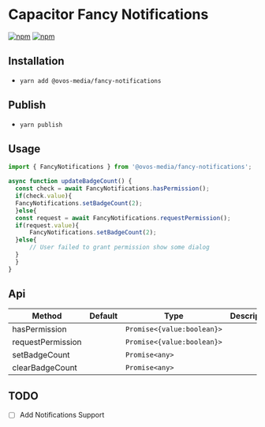 # Capacitor Fancy Notifications

[![npm](https://img.shields.io/npm/v/fancy-notifications.svg)](https://www.npmjs.com/package/fancy-notifications)
[![npm](https://img.shields.io/npm/dt/fancy-notifications.svg?label=npm%20downloads)](https://www.npmjs.com/package/fancy-notifications)

## Installation

- `yarn add @ovos-media/fancy-notifications`

## Publish

- `yarn publish`
## Usage


```typescript
import { FancyNotifications } from '@ovos-media/fancy-notifications';

async function updateBadgeCount() {
  const check = await FancyNotifications.hasPermission();
  if(check.value){
  FancyNotifications.setBadgeCount(2);
  }else{
  const request = await FancyNotifications.requestPermission();
  if(request.value){
      FancyNotifications.setBadgeCount(2);
  }else{
      // User failed to grant permission show some dialog
  }
  }
}


```

## Api

| Method                                               | Default | Type                      | Description                 |
| ---------------------------------------------------- | ------- | ------------------------- | --------------------------- |
| hasPermission |         | `Promise<{value:boolean}>` |  |
| requestPermission |         | `Promise<{value:boolean}>` |  |
| setBadgeCount |         | `Promise<any>` |  |
| clearBadgeCount |         | `Promise<any>` |  |

## TODO

- [ ] Add Notifications Support

